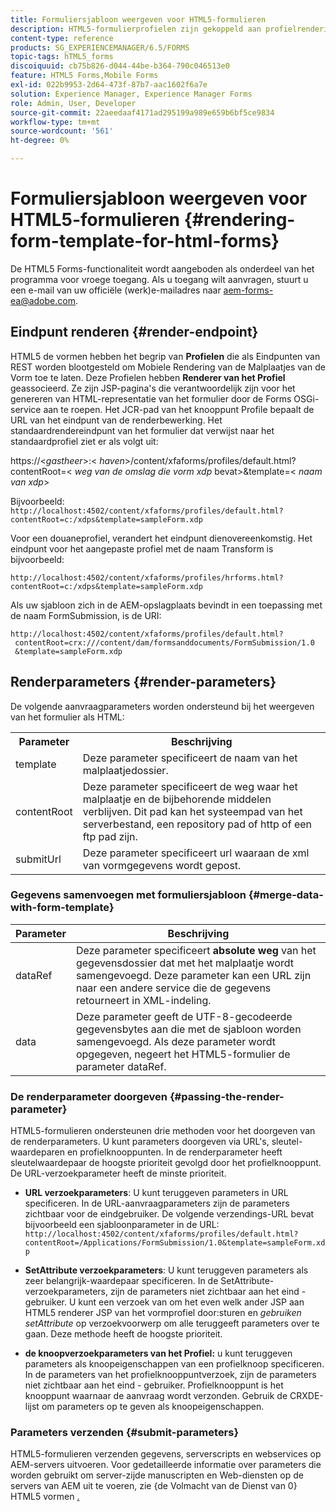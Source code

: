 ```yaml
---
title: Formuliersjabloon weergeven voor HTML5-formulieren
description: HTML5-formulierprofielen zijn gekoppeld aan profielrenderingen. Profielrendering zijn JSP-pagina's die verantwoordelijk zijn voor het genereren van HTML-representatie van het formulier door de Forms OSGi-service aan te roepen.
content-type: reference
products: SG_EXPERIENCEMANAGER/6.5/FORMS
topic-tags: hTML5_forms
discoiquuid: cb75b826-d044-44be-b364-790c046513e0
feature: HTML5 Forms,Mobile Forms
exl-id: 022b9953-2d64-473f-87b7-aac1602f6a7e
solution: Experience Manager, Experience Manager Forms
role: Admin, User, Developer
source-git-commit: 22aeedaaf4171ad295199a989e659b6bf5ce9834
workflow-type: tm+mt
source-wordcount: '561'
ht-degree: 0%

---
```


# Formuliersjabloon weergeven voor HTML5-formulieren {#rendering-form-template-for-html-forms}

<span class="preview"> De HTML5 Forms-functionaliteit wordt aangeboden als onderdeel van het programma voor vroege toegang. Als u toegang wilt aanvragen, stuurt u een e-mail van uw officiële (werk)e-mailadres naar aem-forms-ea@adobe.com.
</span>

## Eindpunt renderen {#render-endpoint}

HTML5 de vormen hebben het begrip van **Profielen** die als Eindpunten van REST worden blootgesteld om Mobiele Rendering van de Malplaatjes van de Vorm toe te laten. Deze Profielen hebben **Renderer van het Profiel** geassocieerd. Ze zijn JSP-pagina&#39;s die verantwoordelijk zijn voor het genereren van HTML-representatie van het formulier door de Forms OSGi-service aan te roepen. Het JCR-pad van het knooppunt Profile bepaalt de URL van het eindpunt van de renderbewerking. Het standaardrendereindpunt van het formulier dat verwijst naar het standaardprofiel ziet er als volgt uit:

https://&lt;*gastheer*>:&lt; *haven*>/content/xfaforms/profiles/default.html?contentRoot=&lt; *weg van de omslag die vorm xdp* bevat>&amp;template=&lt; *naam van xdp*>

Bijvoorbeeld: `http://localhost:4502/content/xfaforms/profiles/default.html?contentRoot=c:/xdps&template=sampleForm.xdp`

Voor een douaneprofiel, verandert het eindpunt dienovereenkomstig. Het eindpunt voor het aangepaste profiel met de naam Transform is bijvoorbeeld:

`http://localhost:4502/content/xfaforms/profiles/hrforms.html?contentRoot=c:/xdps&template=sampleForm.xdp`

Als uw sjabloon zich in de AEM-opslagplaats bevindt in een toepassing met de naam FormSubmission, is de URI:

```http
http://localhost:4502/content/xfaforms/profiles/default.html?
 contentRoot=crx:///content/dam/formsanddocuments/FormSubmission/1.0
 &template=sampleForm.xdp
```

## Renderparameters {#render-parameters}

De volgende aanvraagparameters worden ondersteund bij het weergeven van het formulier als HTML:

<table>
 <tbody>
  <tr>
   <th><strong>Parameter </strong></th>
   <th><strong>Beschrijving</strong></th>
  </tr>
  <tr>
   <td>template <br /> </td>
   <td>Deze parameter specificeert de naam van het malplaatjedossier.<br /> </td>
  </tr>
  <tr>
   <td>contentRoot <br /> </td>
   <td>Deze parameter specificeert de weg waar het malplaatje en de bijbehorende middelen verblijven. Dit pad kan het systeempad van het serverbestand, een repository pad of http of een ftp pad zijn.<br /> </td>
  </tr>
  <tr>
   <td>submitUrl <br /> </td>
   <td>Deze parameter specificeert url waaraan de xml van vormgegevens wordt gepost.<br /> </td>
  </tr>
 </tbody>
</table>

### Gegevens samenvoegen met formuliersjabloon {#merge-data-with-form-template}

| Parameter | Beschrijving |
|---|---|
| dataRef | Deze parameter specificeert **absolute weg** van het gegevensdossier dat met het malplaatje wordt samengevoegd. Deze parameter kan een URL zijn naar een andere service die de gegevens retourneert in XML-indeling. |
| data | Deze parameter geeft de UTF-8-gecodeerde gegevensbytes aan die met de sjabloon worden samengevoegd. Als deze parameter wordt opgegeven, negeert het HTML5-formulier de parameter dataRef. |

### De renderparameter doorgeven {#passing-the-render-parameter}

HTML5-formulieren ondersteunen drie methoden voor het doorgeven van de renderparameters. U kunt parameters doorgeven via URL&#39;s, sleutel-waardeparen en profielknooppunten. In de renderparameter heeft sleutelwaardepaar de hoogste prioriteit gevolgd door het profielknooppunt. De URL-verzoekparameter heeft de minste prioriteit.

* **URL verzoekparameters**: U kunt teruggeven parameters in URL specificeren. In de URL-aanvraagparameters zijn de parameters zichtbaar voor de eindgebruiker. De volgende verzendings-URL bevat bijvoorbeeld een sjabloonparameter in de URL: `http://localhost:4502/content/xfaforms/profiles/default.html?contentRoot=/Applications/FormSubmission/1.0&template=sampleForm.xdp`

* **SetAttribute verzoekparameters**: U kunt teruggeven parameters als zeer belangrijk-waardepaar specificeren. In de SetAttribute- verzoekparameters, zijn de parameters niet zichtbaar aan het eind - gebruiker. U kunt een verzoek van om het even welk ander JSP aan HTML5 renderer JSP van het vormprofiel door:sturen en *gebruiken setAttribute* op verzoekvoorwerp om alle teruggeeft parameters over te gaan. Deze methode heeft de hoogste prioriteit.

* **de knoopverzoekparameters van het Profiel:** u kunt teruggeven parameters als knoopeigenschappen van een profielknoop specificeren. In de parameters van het profielknooppuntverzoek, zijn de parameters niet zichtbaar aan het eind - gebruiker. Profielknooppunt is het knooppunt waarnaar de aanvraag wordt verzonden. Gebruik de CRXDE-lijst om parameters op te geven als knoopeigenschappen.

### Parameters verzenden {#submit-parameters}

HTML5-formulieren verzenden gegevens, serverscripts en webservices op AEM-servers uitvoeren. Voor gedetailleerde informatie over parameters die worden gebruikt om server-zijde manuscripten en Web-diensten op de servers van AEM uit te voeren, zie {de Volmacht van de Dienst van 0} HTML5 vormen [.](/help/forms/service-proxy.md)
